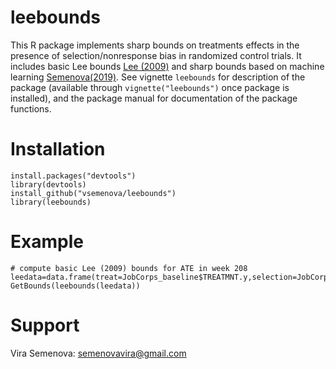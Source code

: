 # leebounds
This R package implements sharp bounds on treatments effects in the presence of selection/nonresponse bias in randomized control trials. It includes basic Lee bounds  [Lee (2009)](https://academic.oup.com/restud/article-abstract/76/3/1071/1590707) and sharp bounds based on machine learning [Semenova(2019)](https://arxiv.org/abs/1712.10024). See vignette ```leebounds``` for description of the package (available through ```vignette("leebounds")``` once package is installed), and the package manual for documentation of the package functions.

# Installation
```
install.packages("devtools")
library(devtools) 
install_github("vsemenova/leebounds")
library(leebounds)
```
# Example
```
# compute basic Lee (2009) bounds for ATE in week 208
leedata=data.frame(treat=JobCorps_baseline$TREATMNT.y,selection=JobCorps_employment$week_208,outcome=JobCorps_wages$week_208)
GetBounds(leebounds(leedata))
```
# Support
Vira Semenova: semenovavira@gmail.com
